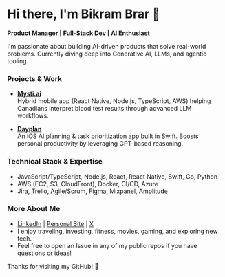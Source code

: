 # Hi there, I'm Bikram Brar 👋

**Product Manager | Full-Stack Dev | AI Enthusiast**

I'm passionate about building AI-driven products that solve real-world problems. Currently diving deep into Generative AI, LLMs, and agentic tooling.

### Projects & Work

- **[Mysti.ai](https://mysti.ai)**  
  Hybrid mobile app (React Native, Node.js, TypeScript, AWS) helping Canadians interpret blood test results through advanced LLM workflows.

- **[Dayplan](https://trydayplan.com)**  
  An iOS AI planning & task prioritization app built in Swift. Boosts personal productivity by leveraging GPT-based reasoning.

### Technical Stack & Expertise

- JavaScript/TypeScript, Node.js, React, React Native, Swift, Go, Python
- AWS (EC2, S3, CloudFront), Docker, CI/CD, Azure
- Jira, Trello, Agile/Scrum, Figma, Mixpanel, Amplitude

### More About Me

- [LinkedIn](https://linkedin.com/in/bikrambrar) | [Personal Site](https://bikrambrar.com) | [X](https://x.com/bikbrar)
- I enjoy traveling, investing, fitness, movies, gaming, and exploring new tech.
- Feel free to open an Issue in any of my public repos if you have questions or ideas!

Thanks for visiting my GitHub! :rocket:
